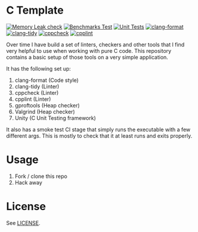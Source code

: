 # C Template

[![Memory Leak check](https://github.com/h3nnn4n/c_template/actions/workflows/heap-check.yml/badge.svg)](https://github.com/h3nnn4n/c_template/actions/workflows/heap-check.yml)
[![Benchmarks Test](https://github.com/h3nnn4n/c_template/actions/workflows/run.yml/badge.svg)](https://github.com/h3nnn4n/c_template/actions/workflows/run.yml)
[![Unit Tests](https://github.com/h3nnn4n/c_template/actions/workflows/tests.yml/badge.svg)](https://github.com/h3nnn4n/c_template/actions/workflows/tests.yml)
[![clang-format](https://github.com/h3nnn4n/c_template/actions/workflows/clang-format-check.yml/badge.svg)](https://github.com/h3nnn4n/c_template/actions/workflows/clang-format-check.yml)
[![clang-tidy](https://github.com/h3nnn4n/c_template/actions/workflows/clang-tidy.yml/badge.svg)](https://github.com/h3nnn4n/c_template/actions/workflows/clang-tidy.yml)
[![cppcheck](https://github.com/h3nnn4n/c_template/actions/workflows/cppcheck.yml/badge.svg)](https://github.com/h3nnn4n/c_template/actions/workflows/cppcheck.yml)
[![cpplint](https://github.com/h3nnn4n/c_template/actions/workflows/cpplint.yml/badge.svg)](https://github.com/h3nnn4n/c_template/actions/workflows/cpplint.yml)

Over time I have build a set of linters, checkers and other tools that I find
very helpful to use when working with pure C code. This repository contains a
basic setup of those tools on a very simple application.

It has the following set up:
1) clang-format (Code style)
2) clang-tidy (Linter)
3) cppcheck (Linter)
4) cpplint (Linter)
5) gproftools (Heap checker)
6) Valgrind (Heap checker)
7) Unity (C Unit Testing framework)

It also has a smoke test CI stage that simply runs the executable with a few
different args. This is mostly to check that it at least runs and exits
properly.

# Usage

1) Fork / clone this repo
2) Hack away

# License

See [LICENSE](LICENSE).
